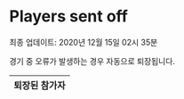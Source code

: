 # Players sent off
최종 업데이트: 2020년 12월 15일 02시 35분


경기 중 오류가 발생하는 경우 자동으로 퇴장됩니다.


| 퇴장된 참가자 |
|:---:|